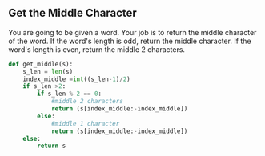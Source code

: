 ## Get the Middle Character

You are going to be given a word. Your job is to return the middle character of the word. If the word's length is odd, return the middle character. If the word's length is even, return the middle 2 characters.

```python
def get_middle(s):
    s_len = len(s)
    index_middle =int((s_len-1)/2)
    if s_len >2:
        if s_len % 2 == 0:
            #middle 2 characters
            return (s[index_middle:-index_middle])
        else:
            #middle 1 character
            return (s[index_middle:-index_middle])
    else:
        return s
```
